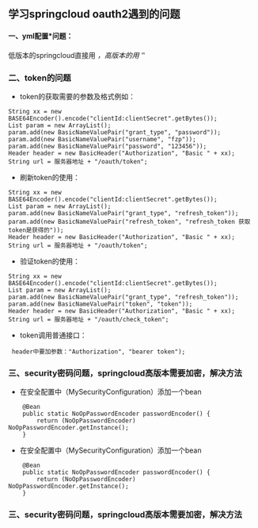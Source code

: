 ## 学习springcloud oauth2遇到的问题

#### 一、yml配置*问题：
低版本的springcloud直接用 *，高版本的用 '*'

### 二、token的问题
 * token的获取需要的参数及格式例如：
````
String xx = new BASE64Encoder().encode("clientId:clientSecret".getBytes());
List param = new ArrayList();
param.add(new BasicNameValuePair("grant_type", "password"));
param.add(new BasicNameValuePair("username", "fzp"));
param.add(new BasicNameValuePair("password", "123456"));
Header header = new BasicHeader("Authorization", "Basic " + xx);
String url = 服务器地址 + "/oauth/token";
````
 * 刷新token的使用：
````
String xx = new BASE64Encoder().encode("clientId:clientSecret".getBytes());
List param = new ArrayList();
param.add(new BasicNameValuePair("grant_type", "refresh_token"));
param.add(new BasicNameValuePair("refresh_token", "refresh_token 获取token是获得的"));
Header header = new BasicHeader("Authorization", "Basic " + xx);
String url = 服务器地址 + "/oauth/token";
````

 * 验证token的使用：
````
String xx = new BASE64Encoder().encode("clientId:clientSecret".getBytes());
List param = new ArrayList();
param.add(new BasicNameValuePair("grant_type", "refresh_token"));
param.add(new BasicNameValuePair("token", "token"));
Header header = new BasicHeader("Authorization", "Basic " + xx);
String url = 服务器地址 + "/oauth/check_token";
````
 * token调用普通接口：
````
 header中要加参数："Authorization", "bearer token");
````
### 三、security密码问题，springcloud高版本需要加密，解决方法
 * 在安全配置中（MySecurityConfiguration）添加一个bean
````
    @Bean
    public static NoOpPasswordEncoder passwordEncoder() {
        return (NoOpPasswordEncoder) NoOpPasswordEncoder.getInstance();
    }
````
 * 在安全配置中（MySecurityConfiguration）添加一个bean
````
    @Bean
    public static NoOpPasswordEncoder passwordEncoder() {
        return (NoOpPasswordEncoder) NoOpPasswordEncoder.getInstance();
    }
````
### 三、security密码问题，springcloud高版本需要加密，解决方法

